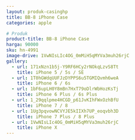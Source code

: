 ```yaml
---
layout: produk-casinghp
title: BB-8 iPhone Case
categories: apple

# Produk
product-title: BB-8 iPhone Case
harga: 90000
sku: hn-4991
image-drive: 1VwNIsLIc4OG_0mMiH5qMYVa3muh26rjC
gallery:
  - url: 171xNzn1b5j-Y9RF6HCy2rNOkqLzvS8Tt
    title: iPhone 5 / 5s / SE
  - url: 1T0hGWdqUUFJzDYPPS6u5TGMIQvmh6weA
    title: iPhone 6 / 6s
  - url: 1bF6upLH0Y8mBn7HxT79oDlrWbHozKsTj
    title: iPhone 6 Plus / 6s Plus
  - url: 1_29qqlpme4HCGD_p61JvKIhFWxOzhBfU
    title: iPhone 7 / 8
  - url: 1Ug3pqvowNCVYJE5kIIXh7UP_eoqvbh3D
    title: iPhone 7 Plus / 8 Plus
  - url: 1VwNIsLIc4OG_0mMiH5qMYVa3muh26rjC
    title: iPhone X
---
```

